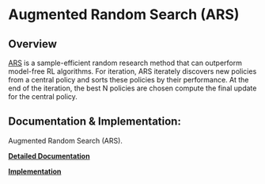 # Augmented Random Search (ARS)

## Overview 

[ARS](https://arxiv.org/abs/1803.07055) is a sample-efficient random research method that can outperform model-free RL algorithms. For iteration, ARS iterately discovers new policies from a central policy and sorts these policies by their performance. At the end of the iteration, the best N policies are chosen compute the final update for the central policy.

## Documentation & Implementation:

Augmented Random Search (ARS). 

   **[Detailed Documentation](https://docs.ray.io/en/master/rllib-algorithms.html#ars)**

   **[Implementation](https://github.com/ray-project/ray/blob/master/rllib/agents/ars/ars.py)**
